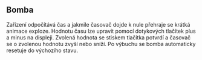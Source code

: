 ## Bomba
Zařízení odpočítává čas a jakmile časovač dojde k nule přehraje se krátká animace exploze. Hodnotu času lze upravit pomocí dotykových tlačítek plus a minus na displeji. Zvolená hodnota se stiskem tlačítka potvrdí a časovač se o zvolenou hodnotu zvyší nebo sníží. Po výbuchu se bomba automaticky resetuje do výchozího stavu.    
